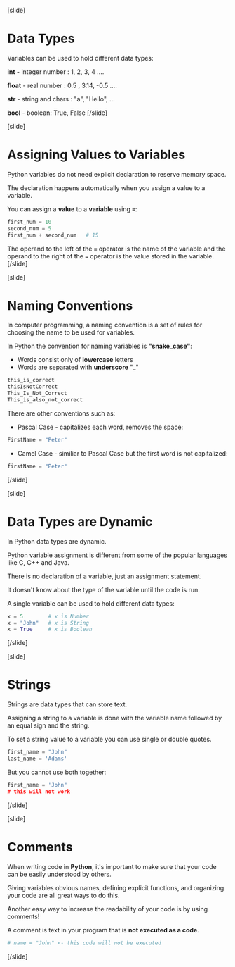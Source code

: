 [slide]
# Data Types
Variables can be used to hold different data types:

**int** - integer number : 1, 2, 3, 4 ….

**float** - real number : 0.5 , 3.14, -0.5 ….

**str** - string and chars : "a", "Hello", …

**bool** - boolean: True, False
[/slide]

[slide]
# Assigning Values to Variables
Python variables do not need explicit declaration to reserve memory space. 

The declaration happens automatically when you assign a value to a variable.

You can assign a **value** to a **variable** using **`=`**:
```python
first_num = 10
second_num = 5
first_num + second_num   # 15
```
The operand to the left of the **`=`** operator is the name of the variable and the operand to the right of the **`=`** operator is the value stored in the variable. 
[/slide]

[slide]
# Naming Conventions
In computer programming, a naming convention is a set of rules for choosing the name to be used for variables.

In Python the convention for naming variables is **"snake_case"**:
* Words consist only of **lowercase** letters
* Words are separated with **underscore** "_"
```python
this_is_correct
thisIsNotCorrect
This_Is_Not_Correct
This_is_also_not_correct
```

There are other conventions such as:
* Pascal Case - capitalizes each word, removes the space:
```python
FirstName = "Peter"
```

* Camel Case - similiar to Pascal Case but the first word is not capitalized:
```python
firstName = "Peter"
```
[/slide]

[slide]
# Data Types are Dynamic
In Python data types are dynamic.

Python variable assignment is different from some of the popular languages like C, C++ and Java. 

There is no declaration of a variable, just an assignment statement.

It doesn't know about the type of the variable until the code is run.

A single variable can be used to hold different data types:
```python
x = 5        # x is Number
x = "John"   # x is String
x = True     # x is Boolean
```
[/slide]

[slide]
# Strings
Strings are data types that can store text.

Assigning a string to a variable is done with the variable name followed by an equal sign and the string.

To set a string value to a variable you can use single or double quotes. 
```python
first_name = "John" 
last_name = 'Adams'
```
But you cannot use both together:
```python
first_name = 'John" 
# this will not work  
```
[/slide]

[slide]
# Comments
When writing code in **Python**, it's important to make sure that your code can be easily understood by others. 

Giving variables obvious names, defining explicit functions, and organizing your code are all great ways to do this.

Another easy way to increase the readability of your code is by using comments!

A comment is text in your program that is **not executed as a code**.

```python
# name = "John" <- this code will not be executed
```
[/slide]